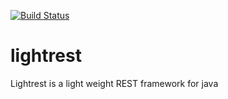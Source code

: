 [![Build Status](https://travis-ci.org/ajanthan/lightrest.svg?branch=master)](https://travis-ci.org/ajanthan/lightrest)
# lightrest
Lightrest is a light weight REST framework for java
